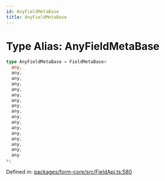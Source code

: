 ```yaml
---
id: AnyFieldMetaBase
title: AnyFieldMetaBase
---
```


<!-- DO NOT EDIT: this page is autogenerated from the type comments -->

# Type Alias: AnyFieldMetaBase

```ts
type AnyFieldMetaBase = FieldMetaBase<
  any,
  any,
  any,
  any,
  any,
  any,
  any,
  any,
  any,
  any,
  any,
  any,
  any,
  any,
  any,
  any,
  any
>;
```

Defined in: [packages/form-core/src/FieldApi.ts:580](https://github.com/TanStack/form/blob/main/packages/form-core/src/FieldApi.ts#L580)
